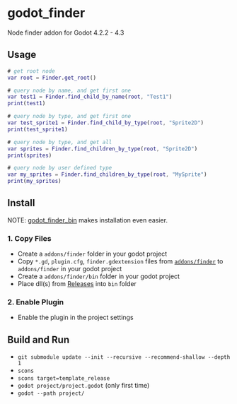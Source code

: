 # godot_finder

Node finder addon for Godot 4.2.2 - 4.3

## Usage

```gd
# get root node
var root = Finder.get_root()

# query node by name, and get first one
var test1 = Finder.find_child_by_name(root, "Test1")
print(test1)

# query node by type, and get first one
var test_sprite1 = Finder.find_child_by_type(root, "Sprite2D")
print(test_sprite1)

# query node by type, and get all
var sprites = Finder.find_children_by_type(root, "Sprite2D")
print(sprites)

# query node by user defined type
var my_sprites = Finder.find_children_by_type(root, "MySprite")
print(my_sprites)
```

## Install

NOTE: [godot_finder_bin](https://github.com/funatsufumiya/godot_finder_bin) makes installation even easier.

### 1. Copy Files

- Create a `addons/finder` folder in your godot project
- Copy `*.gd`, `plugin.cfg`, `finder.gdextension` files from [`addons/finder`](project/addons/finder) to `addons/finder` in your godot project
- Create a `addons/finder/bin` folder in your godot project
- Place dll(s) from [Releases](https://github.com/funatsufumiya/godot_finder/releases) into `bin` folder


### 2. Enable Plugin

- Enable the plugin in the project settings

## Build and Run

- `git submodule update --init --recursive --recommend-shallow --depth 1`
- `scons`
- `scons target=template_release`
- `godot project/project.godot` (only first time)
- `godot --path project/`
